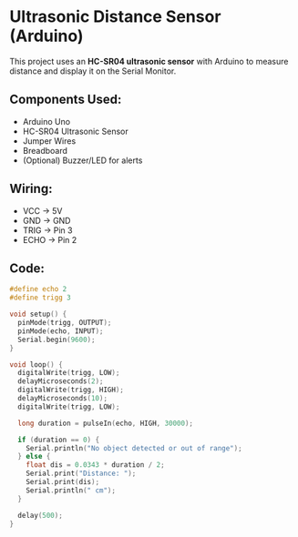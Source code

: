
# Ultrasonic Distance Sensor (Arduino)

This project uses an **HC-SR04 ultrasonic sensor** with Arduino to measure distance and display it on the Serial Monitor.

## Components Used:
- Arduino Uno
- HC-SR04 Ultrasonic Sensor
- Jumper Wires
- Breadboard
- (Optional) Buzzer/LED for alerts

## Wiring:
- VCC → 5V  
- GND → GND  
- TRIG → Pin 3  
- ECHO → Pin 2  

## Code:
```cpp
#define echo 2
#define trigg 3

void setup() {
  pinMode(trigg, OUTPUT);
  pinMode(echo, INPUT);
  Serial.begin(9600);
}

void loop() {
  digitalWrite(trigg, LOW);
  delayMicroseconds(2);
  digitalWrite(trigg, HIGH);
  delayMicroseconds(10);
  digitalWrite(trigg, LOW);

  long duration = pulseIn(echo, HIGH, 30000);

  if (duration == 0) {
    Serial.println("No object detected or out of range");
  } else {
    float dis = 0.0343 * duration / 2;
    Serial.print("Distance: ");
    Serial.print(dis);
    Serial.println(" cm");
  }

  delay(500);
}
